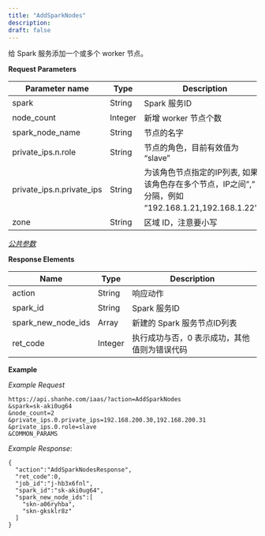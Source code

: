 ```yaml
---
title: "AddSparkNodes"
description: 
draft: false
---
```




给 Spark 服务添加一个或多个 worker 节点。

**Request Parameters**

| Parameter name | Type | Description | Required |
| --- | --- | --- | --- |
| spark | String | Spark 服务ID | Yes |
| node_count | Integer | 新增 worker 节点个数 | Yes |
| spark_node_name | String | 节点的名字 | No |
| private_ips.n.role | String | 节点的角色，目前有效值为 “slave” | No |
| private_ips.n.private_ips | String | 为该角色节点指定的IP列表, 如果该角色存在多个节点，IP之间”,” 号分隔，例如 “192.168.1.21,192.168.1.22”。 | No |
| zone | String | 区域 ID，注意要小写 | Yes |

[_公共参数_](../../../parameters/)

**Response Elements**

| Name | Type | Description |
| --- | --- | --- |
| action | String | 响应动作 |
| spark_id | String | Spark 服务ID |
| spark_new_node_ids | Array | 新建的 Spark 服务节点ID列表 |
| ret_code | Integer | 执行成功与否，0 表示成功，其他值则为错误代码 |

**Example**

_Example Request_

```
https://api.shanhe.com/iaas/?action=AddSparkNodes
&spark=sk-aki0ug64
&node_count=2
&private_ips.0.private_ips=192.168.200.30,192.168.200.31
&private_ips.0.role=slave
&COMMON_PARAMS
```

_Example Response_:

```
{
  "action":"AddSparkNodesResponse",
  "ret_code":0,
  "job_id":"j-hb3x6fnl",
  "spark_id":"sk-aki0ug64",
  "spark_new_node_ids":[
    "skn-a06ryhba",
    "skn-gksklr8z"
  ]
}
```
